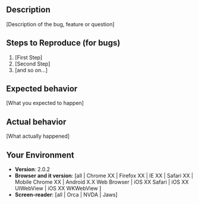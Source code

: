 ## Description

[Description of the bug, feature or question]

## Steps to Reproduce (for bugs)

1. [First Step]
2. [Second Step]
3. [and so on...]

## Expected behavior

[What you expected to happen]

## Actual behavior

[What actually happened]

## Your Environment
* **Version**: 2.0.2
* **Browser and it version**: [all | Chrome XX | Firefox XX | IE XX | Safari XX | Mobile Chrome XX | Android X.X Web Browser | iOS XX Safari | iOS XX UIWebView | iOS XX WKWebView ]
* **Screen-reader**: [all | Orca | NVDA | Jaws]
